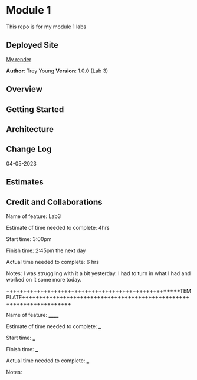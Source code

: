 # Module 1

This repo is for my module 1 labs

## Deployed Site

[My render](https://basic-express-server-9i9y.onrender.com)

**Author**: Trey Young
**Version**: 1.0.0 (Lab 3)

## Overview

## Getting Started

<!-- What are the steps that a user must take in order to build this app on their own machine and get it running? -->

## Architecture

<!-- Provide a detailed description of the application design. What technologies (languages, libraries, etc) you're using, and any other relevant design information. -->

## Change Log

<!-- Use this area to document the iterative changes made to your application as each feature is successfully implemented. Use time stamps. Here's an example:

01-01-2001 4:59pm - Application now has a fully-functional express server, with a GET route for the location resource. -->

04-05-2023

<!-- 03-16-2023 3:59pm - Version 1.0.1-Application now has a fully-functional express server, with a GET route for the location resource. -->

## Estimates

<!-- See below -->

## Credit and Collaborations

Name of feature: Lab3

Estimate of time needed to complete: 4hrs

Start time: 3:00pm

Finish time: 2:45pm the next day

Actual time needed to complete: 6 hrs

Notes: I was struggling with it a bit yesterday. I had to turn in what I had and worked on it some more today.

+++++++++++++++++++++++++++++++++++++++++++++++++++TEMPLATE++++++++++++++++++++++++++++++++++++++++++++++++++++++++++++++++++++

Name of feature: **************\_\_\_\_**************

Estimate of time needed to complete: **\_**

Start time: **\_**

Finish time: **\_**

Actual time needed to complete: **\_**

Notes:
